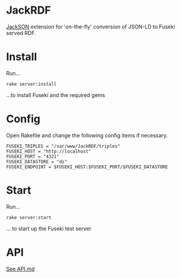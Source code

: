 # JackRDF
[JackSON](https://github.com/caesarfeta/JackSON) extension for 'on-the-fly' conversion of JSON-LD to Fuseki served RDF.

# Install
Run...

	rake server:install

...to install Fuseki and the required gems

# Config
Open Rakefile and change the following config items if necessary.

	FUSEKI_TRIPLES = "/var/www/JackRDF/triples"
	FUSEKI_HOST = "http://localhost"
	FUSEKI_PORT = "4321"
	FUSEKI_DATASTORE = "ds"
	FUSEKI_ENDPOINT = $FUSEKI_HOST:$FUSEKI_PORT/$FUSEKI_DATASTORE

# Start
Run...

	rake server:start

... to start up the Fuseki test server

# API
[See API.md](API.md)